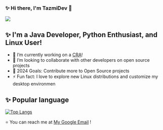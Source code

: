 ### ✨ Hi there, I'm TazmiDev 👋

<a href="https://github.com/TazmiDev">
  <img align="center" src="https://github-readme-streak-stats.herokuapp.com/?user=TazmiDev&theme=tokyonight" />
</a>
<!-- <a href="https://github.com/TazmiDev">
  <img align="center" src="https://github-readme-stats.vercel.app/api?username=TazmiDev&show_icons=true&theme=tokyonight" />
</a> -->

<!-- [![GitHub Streak](https://github-readme-streak-stats.herokuapp.com/?user=TazmiDev&theme=tokyonight)](https://github.com/TazmiDev) -->

<!--  ![Profile Views](https://komarev.com/ghpvc/?username=tazmimayin&color=blueviolet)</br> -->
 <!-- ![Dusai's GitHub stats](https://github-readme-stats.vercel.app/api?username=TazmiDev&show_icons=true&theme=tokyonight) -->

<!-- [![Readme Card](https://github-readme-stats.vercel.app/api/pin/?username=TazmiDev&repo=cra&theme=tokyonight)](https://github.com/TazmiDev/cra)  -->
<!-- [![Readme Card](https://github-readme-stats.vercel.app/api/pin/?username=TazmiDev&repo=DevEnv&theme=tokyonight)](https://github.com/TazmiDev/DevEnv) -->
## ✨ I'm a Java Developer, Python Enthusiast, and Linux User!

- 🔭 I’m currently working on a [CRA](https://github.com/TazmiDev/cra)!
- 👯 I’m looking to collaborate with other developers on open source projects
- 🥅 2024 Goals: Contribute more to Open Source projects
- ⚡ Fun fact: I love to explore new Linux distributions and customize my desktop environmen

## ✨ Popular language

[![Top Langs](https://github-readme-stats.vercel.app/api/top-langs/?username=TazmiDev&theme=tokyonight&layout=compact)](https://github.com/TazmiDev)

<!-- [![trophy](https://github-profile-trophy.vercel.app/?username=TazmiDev&theme=tokyonight&column=-1)](https://github.com/TazmiDev) -->

⭐️ You can reach me at [My Google Email](mailto:tazmimayin@gmail.com) !

